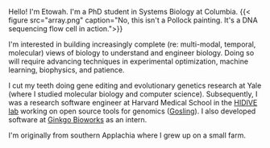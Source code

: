 
Hello! I'm Etowah. I'm a PhD student in Systems Biology at Columbia. {{< figure src="array.png" caption="No, this isn't a Pollock painting. It's a DNA sequencing flow cell in action.">}} 

I'm interested in building increasingly complete (re: multi-modal, temporal, molecular) views of biology to understand and engineer biology. Doing so will require advancing techniques in experimental optimization, machine learning, biophysics, and patience. 

I cut my teeth doing gene editing and evolutionary genetics research at Yale (where I studied molecular biology and computer science). Subsequently, I was a research software engineer at Harvard Medical School in the [HIDIVE lab](https://hidivelab.org/) working on open source tools for genomics ([Gosling](http://gosling-lang.org/)). I also developed software at [Ginkgo Bioworks](https://www.ginkgobioworks.com/) as an intern. 

I'm originally from southern Applachia where I grew up on a small farm. 